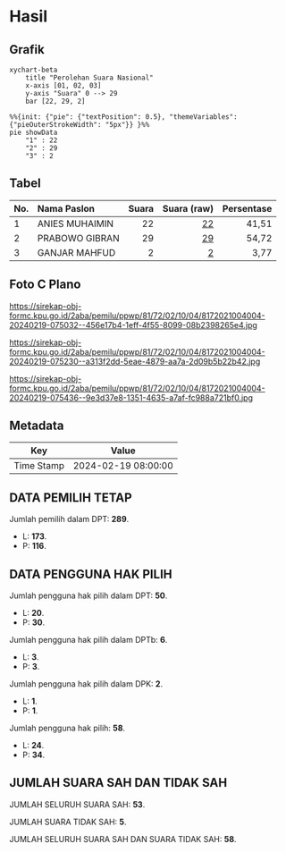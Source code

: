 # Hasil

## Grafik

```mermaid
xychart-beta
    title "Perolehan Suara Nasional"
    x-axis [01, 02, 03]
    y-axis "Suara" 0 --> 29
    bar [22, 29, 2]
```

```mermaid
%%{init: {"pie": {"textPosition": 0.5}, "themeVariables": {"pieOuterStrokeWidth": "5px"}} }%%
pie showData
    "1" : 22
    "2" : 29
    "3" : 2
```

## Tabel

| No. | Nama Paslon    | Suara | Suara (raw) | Persentase |
|:--- |:-------------- | -----:| -----------:| ----------:|
| 1   | ANIES MUHAIMIN | 22    | [22][p-1]   | 41,51      |
| 2   | PRABOWO GIBRAN | 29    | [29][p-2]   | 54,72      |
| 3   | GANJAR MAHFUD  | 2     | [2][p-3]    | 3,77       |


[p-1]: https://github.com/gigit-pemilu/pemilu-2024/blob/main/pilpres/hitung-suara/sub/81-maluku/sub/72-kota-tual/sub/02-pulau-dullah-selatan/sub/1004-masrum/sub/004-tps/sub/paslon-1.txt
[p-2]: https://github.com/gigit-pemilu/pemilu-2024/blob/main/pilpres/hitung-suara/sub/81-maluku/sub/72-kota-tual/sub/02-pulau-dullah-selatan/sub/1004-masrum/sub/004-tps/sub/paslon-2.txt
[p-3]: https://github.com/gigit-pemilu/pemilu-2024/blob/main/pilpres/hitung-suara/sub/81-maluku/sub/72-kota-tual/sub/02-pulau-dullah-selatan/sub/1004-masrum/sub/004-tps/sub/paslon-3.txt

## Foto C Plano

https://sirekap-obj-formc.kpu.go.id/2aba/pemilu/ppwp/81/72/02/10/04/8172021004004-20240219-075032--456e17b4-1eff-4f55-8099-08b2398265e4.jpg

https://sirekap-obj-formc.kpu.go.id/2aba/pemilu/ppwp/81/72/02/10/04/8172021004004-20240219-075230--a313f2dd-5eae-4879-aa7a-2d09b5b22b42.jpg

https://sirekap-obj-formc.kpu.go.id/2aba/pemilu/ppwp/81/72/02/10/04/8172021004004-20240219-075436--9e3d37e8-1351-4635-a7af-fc988a721bf0.jpg


## Metadata

| Key        | Value               |
| ---------- | ------------------- |
| Time Stamp | 2024-02-19 08:00:00 |


## DATA PEMILIH TETAP

Jumlah pemilih dalam DPT: **289**.
 * L: **173**.
 * P: **116**.

## DATA PENGGUNA HAK PILIH

Jumlah pengguna hak pilih dalam DPT: **50**.
 * L: **20**.
 * P: **30**.

Jumlah pengguna hak pilih dalam DPTb: **6**.
 * L: **3**.
 * P: **3**.

Jumlah pengguna hak pilih dalam DPK: **2**.
 * L: **1**.
 * P: **1**.

Jumlah pengguna hak pilih: **58**.
 * L: **24**.
 * P: **34**.

## JUMLAH SUARA SAH DAN TIDAK SAH

JUMLAH SELURUH SUARA SAH: **53**.

JUMLAH SUARA TIDAK SAH: **5**.

JUMLAH SELURUH SUARA SAH DAN SUARA TIDAK SAH: **58**.


